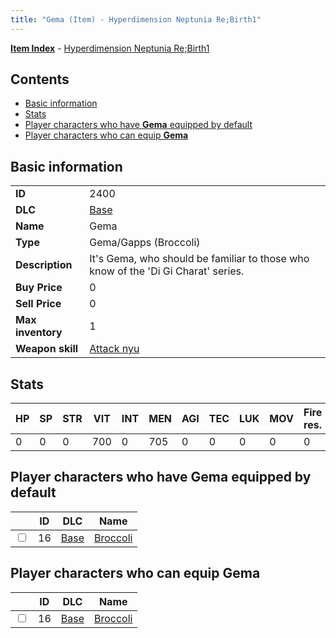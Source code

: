 ```yaml
---
title: "Gema (Item) - Hyperdimension Neptunia Re;Birth1"
---
```


[**Item Index**](/neptunia/rb1/item/index.html) - [Hyperdimension Neptunia Re;Birth1](/neptunia/rb1)

## Contents

- [Basic information](#basic-information)
- [Stats](#stats)
- [Player characters who have **Gema** equipped by default](#player-characters-who-have-gema-equipped-by-default)
- [Player characters who can equip **Gema**](#player-characters-who-can-equip-gema)

## Basic information

|   |   |
| -- | -- |
| **ID** | 2400 |
| **DLC** | [Base](/neptunia/rb1/dlc/1-base.html) |
| **Name** | Gema |
| **Type** | Gema/Gapps (Broccoli) |
| **Description** | It's Gema, who should be familiar to those who know of the  'Di Gi Charat' series. |
| **Buy Price** | 0 |
| **Sell Price** | 0 |
| **Max inventory** | 1 |
| **Weapon skill** | [Attack nyu](/neptunia/rb1/skill/1-2301-attack-nyu.html) |


## Stats

| HP | SP | STR | VIT | INT | MEN | AGI | TEC | LUK | MOV | Fire res. | Ice res. | Wind res. | Lightning res. |
| -- | -- | --- | --- | --- | --- | --- | --- | --- | --- | --------- | -------- | --------- | -------------- |
| 0 | 0 | 0 | 700 | 0 | 705 | 0 | 0 | 0 | 0 | 0 | 0 | 0 | 0 |


## Player characters who have **Gema** equipped by default

|    | ID | DLC | Name |
| -- | -- | --- | ---- |
| <input type="checkbox" id="rb1-player-1-16" class="trackbox" /> | 16 | [Base](/neptunia/rb1/dlc/1-base.html) | [Broccoli](/neptunia/rb1/player/1-16-broccoli.html) |


## Player characters who can equip **Gema**

|    | ID | DLC | Name |
| -- | -- | --- | ---- |
| <input type="checkbox" id="rb1-player-1-16" class="trackbox" /> | 16 | [Base](/neptunia/rb1/dlc/1-base.html) | [Broccoli](/neptunia/rb1/player/1-16-broccoli.html) |
